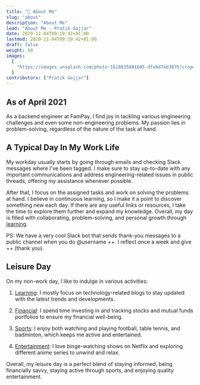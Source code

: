 ```yaml
---
title: "🧙 About Me"
slug: "about"
description: "About Me"
lead: "About Me - Pratik Gajjar"
date: 2020-11-04T09:19:42+01:00
lastmod: 2020-11-04T09:19:42+01:00
draft: false
weight: 50
images:
  [
    "https://images.unsplash.com/photo-1618035881605-dfe8d7eb387b?crop=entropy&cs=tinysrgb&fit=max&fm=jpg&ixid=MnwxMTc3M3wwfDF8YWxsfDV8fHx8fHwyfHwxNjE4MTYyNjIy&ixlib=rb-1.2.1&q=80&w=2000",
  ]
contributors: ["Pratik Gajjar"]
---
```


## As of April 2021

As a backend engineer at FamPay, I find joy in tackling various engineering challenges and even some non-engineering problems. My passion lies in problem-solving, regardless of the nature of the task at hand.

## A Typical Day In My Work Life

My workday usually starts by going through emails and checking Slack messages where I've been tagged. I make sure to stay up-to-date with any important communications and address engineering-related issues in public threads, offering my assistance whenever possible.

After that, I focus on the assigned tasks and work on solving the problems at hand. I believe in continuous learning, so I make it a point to discover something new each day. If there are any useful links or resources, I take the time to explore them further and expand my knowledge. Overall, my day is filled with collaborating, problem-solving, and personal growth through [learning](https://www.notion.so/b5b4b75a130f4e9db5fcabed50f7750f?v=40bbd11a1be244549563924afd17634e).

PS: We have a very cool Slack bot that sends thank-you messages to a public channel when you do @username ++. I reflect once a week and give ++ (thank you).

## Leisure Day

On my non-work day, I like to indulge in various activities:

1. [Learning](https://l.prga.in/reading): I mostly focus on technology-related blogs to stay updated with the latest trends and developments.

2. [Financial](/tags/finance/): I spend time investing in and tracking stocks and mutual funds portfolios to ensure my financial well-being.

3. [Sports](/tags/sports/): I enjoy both watching and playing football, table tennis, and badminton, which keeps me active and entertained.

4. [Entertainment](/tags/entertainment): I love binge-watching shows on Netflix and exploring different anime series to unwind and relax.

Overall, my leisure day is a perfect blend of staying informed, being financially savvy, staying active through sports, and enjoying quality entertainment.
